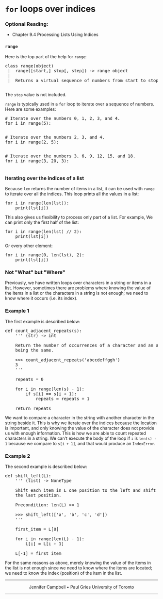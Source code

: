 # `for` loops over indices

### Optional Reading:

*   Chapter 9.4 Processing Lists Using Indices

### `range`

Here is the top part of the help for `range`:

<pre>class range(object)
 |  range([start,] stop[, step]) -> range object
 |  
 |  Returns a virtual sequence of numbers from start to stop by step.

</pre>

The `stop` value is not included.

`range` is typically used in a `for` loop to iterate over a sequence of numbers. Here are some examples:

<pre># Iterate over the numbers 0, 1, 2, 3, and 4.
for i in range(5):

</pre>

<pre># Iterate over the numbers 2, 3, and 4.
for i in range(2, 5):

</pre>

<pre># Iterate over the numbers 3, 6, 9, 12, 15, and 18.
for i in range(3, 20, 3):

</pre>

### Iterating over the indices of a list

Because `len` returns the number of items in a list, it can be used with `range` to iterate over all the indices. This loop prints all the values in a list:

<pre>for i in range(len(lst)):
    print(lst[i])
</pre>

This also gives us flexibility to process only part of a list. For example, We can print only the first half of the list:

<pre>for i in range(len(lst) // 2):
    print(lst[i])
</pre>

Or every other element:

<pre>for i in range(0, len(lst), 2):
    print(lst[i])
</pre>

### Not "What" but "Where"

Previously, we have written loops over characters in a string or items in a list. However, sometimes there are problems where knowing the value of the items in a list or the characters in a string is not enough; we need to know where it occurs (i.e. its index).

### Example 1

The first example is described below:

<pre>def count_adjacent_repeats(s):
    ''' (str) -> int

    Return the number of occurrences of a character and an adjacent character
    being the same.

    >>> count_adjacent_repeats('abccdeffggh')
    3
    '''

    repeats = 0

    for i in range(len(s) - 1):
        if s[i] == s[i + 1]:
            repeats = repeats + 1

    return repeats
</pre>

We want to compare a character in the string with another character in the string beside it. This is why we iterate over the indices because the location is important, and only knowing the value of the character does not provide us with enough information. This is how we are able to count repeated characters in a string. We can't execute the body of the loop if `i` is `len(s) - 1` because we compare to `s[i + 1]`, and that would produce an `IndexError`.

### Example 2

The second example is described below:

<pre>def shift_left(L):
    ''' (list) -> NoneType

    Shift each item in L one position to the left and shift the first item to
    the last position.

    Precondition: len(L) >= 1

    >>> shift_left(['a', 'b', 'c', 'd'])
    '''

    first_item = L[0]

    for i in range(len(L) - 1):
        L[i] = L[i + 1]

    L[-1] = first_item
</pre>

For the same reasons as above, merely knowing the value of the items in the list is not enough since we need to know where the items are located; we need to know the index (position) of the item in the list.

* * *

<center>Jennifer Campbell • Paul Gries
University of Toronto</center>

* * *